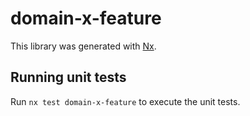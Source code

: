 # domain-x-feature

This library was generated with [Nx](https://nx.dev).


## Running unit tests

Run `nx test domain-x-feature` to execute the unit tests.

